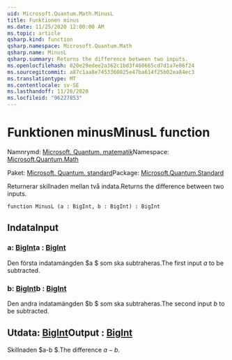 ```yaml
---
uid: Microsoft.Quantum.Math.MinusL
title: Funktionen minus
ms.date: 11/25/2020 12:00:00 AM
ms.topic: article
qsharp.kind: function
qsharp.namespace: Microsoft.Quantum.Math
qsharp.name: MinusL
qsharp.summary: Returns the difference between two inputs.
ms.openlocfilehash: 020e29edee2a362c1bd3f460665cd7d1a7e86f24
ms.sourcegitcommit: a87c1aa8e7453360025e47ba614f25b02ea84ec3
ms.translationtype: MT
ms.contentlocale: sv-SE
ms.lasthandoff: 11/26/2020
ms.locfileid: "96227853"
---
```

# <a name="minusl-function"></a><span data-ttu-id="3119b-102">Funktionen minus</span><span class="sxs-lookup"><span data-stu-id="3119b-102">MinusL function</span></span>

<span data-ttu-id="3119b-103">Namnrymd: [Microsoft. Quantum. matematik](xref:Microsoft.Quantum.Math)</span><span class="sxs-lookup"><span data-stu-id="3119b-103">Namespace: [Microsoft.Quantum.Math](xref:Microsoft.Quantum.Math)</span></span>

<span data-ttu-id="3119b-104">Paket: [Microsoft. Quantum. standard](https://nuget.org/packages/Microsoft.Quantum.Standard)</span><span class="sxs-lookup"><span data-stu-id="3119b-104">Package: [Microsoft.Quantum.Standard](https://nuget.org/packages/Microsoft.Quantum.Standard)</span></span>


<span data-ttu-id="3119b-105">Returnerar skillnaden mellan två indata.</span><span class="sxs-lookup"><span data-stu-id="3119b-105">Returns the difference between two inputs.</span></span>

```qsharp
function MinusL (a : BigInt, b : BigInt) : BigInt
```


## <a name="input"></a><span data-ttu-id="3119b-106">Indata</span><span class="sxs-lookup"><span data-stu-id="3119b-106">Input</span></span>

### <a name="a--bigint"></a><span data-ttu-id="3119b-107">a: [BigInt](xref:microsoft.quantum.lang-ref.bigint)</span><span class="sxs-lookup"><span data-stu-id="3119b-107">a : [BigInt](xref:microsoft.quantum.lang-ref.bigint)</span></span>

<span data-ttu-id="3119b-108">Den första indatamängden $a $ som ska subtraheras.</span><span class="sxs-lookup"><span data-stu-id="3119b-108">The first input $a$ to be subtracted.</span></span>


### <a name="b--bigint"></a><span data-ttu-id="3119b-109">b: [BigInt](xref:microsoft.quantum.lang-ref.bigint)</span><span class="sxs-lookup"><span data-stu-id="3119b-109">b : [BigInt](xref:microsoft.quantum.lang-ref.bigint)</span></span>

<span data-ttu-id="3119b-110">Den andra indatamängden $b $ som ska subtraheras.</span><span class="sxs-lookup"><span data-stu-id="3119b-110">The second input $b$ to be subtracted.</span></span>



## <a name="output--bigint"></a><span data-ttu-id="3119b-111">Utdata: [BigInt](xref:microsoft.quantum.lang-ref.bigint)</span><span class="sxs-lookup"><span data-stu-id="3119b-111">Output : [BigInt](xref:microsoft.quantum.lang-ref.bigint)</span></span>

<span data-ttu-id="3119b-112">Skillnaden $a-b $.</span><span class="sxs-lookup"><span data-stu-id="3119b-112">The difference $a - b$.</span></span>